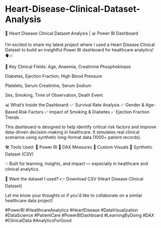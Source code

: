 # Heart-Disease-Clinical-Dataset-Analysis
🔬 Heart Disease Clinical Dataset Analysis | 📊 Power BI Dashboard

I’m excited to share my latest project where I used a Heart Disease Clinical Dataset to build an insightful Power BI dashboard for healthcare analytics! 🫀📈

🧪 Key Clinical Fields:
Age, Anaemia, Creatinine Phosphokinase

Diabetes, Ejection Fraction, High Blood Pressure

Platelets, Serum Creatinine, Serum Sodium

Sex, Smoking, Time of Observation, Death Event

📊 What’s Inside the Dashboard:
✅ Survival Rate Analysis
✅ Gender & Age-Based Risk Factors
✅ Impact of Smoking & Diabetes
✅ Ejection Fraction Trends

This dashboard is designed to help identify critical risk factors and improve data-driven decision-making in healthcare. It simulates real clinical scenarios using synthetic long-format data (1000+ patient records).

🛠 Tools Used:
🔹 Power BI
🔹 DAX Measures
🔹 Custom Visuals
🔹 Synthetic Dataset (CSV)

💡 Built for learning, insights, and impact — especially in healthcare and clinical analytics.

📁 Want the dataset I used?
👉 Download CSV (Heart Disease Clinical Dataset)

Let me know your thoughts or if you'd like to collaborate on a similar healthcare data project!

#PowerBI #HealthcareAnalytics #HeartDisease #DataVisualization #DataScience #PatientCare #PowerBIDashboard #LearningByDoing #DAX #ClinicalData #AnalyticsForGood

